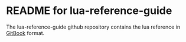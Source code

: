 # README for lua-reference-guide

The lua-reference-guide github repository contains the lua reference in [GitBook](http://www.gitbook.com) format.
